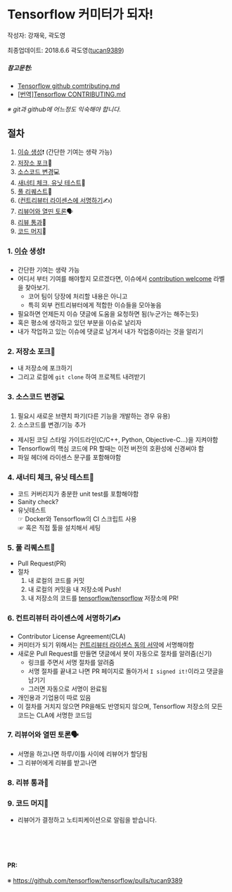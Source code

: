 # Tensorflow 커미터가 되자!
작성자: 강재욱, 곽도영

최종업데이트: 2018.6.6 곽도영([tucan9389](https://github.com/tucan9389))

##### 참고문헌:
- [Tensorflow github comtributing.md](https://github.com/tensorflow/tensorflow/blob/master/CONTRIBUTING.md)
- [[번역]Tensorflow CONTRIBUTING.md](https://drive.google.com/file/d/1Br5E6hnqBHMFR8agv0snc5JILDE90DMK/view?usp=sharing)

*※ git과 github에 어느정도 익숙해야 합니다.*

## 절차
1. [이슈 생성](#1-%EC%9D%B4%EC%8A%88-%EC%83%9D%EC%84%B1%EF%B8%8F)❗️ (간단한 기여는 생략 가능)
1. [저장소 포크](#2-%EC%A0%80%EC%9E%A5%EC%86%8C-%ED%8F%AC%ED%81%AC)🍴
1. [소스코드 변경](#3-%EC%86%8C%EC%8A%A4%EC%BD%94%EB%93%9C-%EB%B3%80%EA%B2%BD)💻
1. [새너티 체크, 유닛 테스트](#4-%EC%83%88%EB%84%88%ED%8B%B0-%EC%B2%B4%ED%81%AC-%EC%9C%A0%EB%8B%9B-%ED%85%8C%EC%8A%A4%ED%8A%B8)🚦
1. [풀 리퀘스트](#5-%ED%92%80-%EB%A6%AC%ED%80%98%EC%8A%A4%ED%8A%B8)🙇
1. ([컨트리뷰터 라이센스에 서명하기](#6-%EC%BB%A8%ED%8A%B8%EB%A6%AC%EB%B7%B0%ED%84%B0-%EB%9D%BC%EC%9D%B4%EC%84%BC%EC%8A%A4%EC%97%90-%EC%84%9C%EB%AA%85%ED%95%98%EA%B8%B0%EF%B8%8F)✍️)
1. [리뷰어와 열띤 토론](#7-%EB%A6%AC%EB%B7%B0%EC%96%B4%EC%99%80-%EC%97%B4%EB%9D%A4-%ED%86%A0%EB%A1%A0)🗣
1. [리뷰 통과](#8-%EB%A6%AC%EB%B7%B0-%ED%86%B5%EA%B3%BC)💯
1. [코드 머지](#9-%EC%BD%94%EB%93%9C-%EB%A8%B8%EC%A7%80)🎊

### 1. [이슈](https://github.com/tensorflow/tensorflow/issues) 생성❗️
- 간단한 기여는 생략 가능
- 어디서 부터 기여를 해야할지 모르겠다면, 이슈에서 [contribution welcome](https://github.com/tensorflow/tensorflow/issues?q=is%3Aopen+is%3Aissue+label%3A%22stat%3Acontributions+welcome%22) 라벨을 찾아보기.
  - 코어 팀이 당장에 처리할 내용은 아니고
  - 특히 외부 컨트리뷰터에게 적합한 이슈들을 모아놓음
- 필요하면 언제든지 이슈 댓글에 도움을 요청하면 됨(누군가는 해주는듯)
- 혹은 평소에 생각하고 있던 부분을 이슈로 날리자
- 내가 작업하고 있는 이슈에 댓글로 남겨서 내가 작업중이라는 것을 알리기

### 2. 저장소 포크🍴
- 내 저장소에 포크하기
- 그리고 로컬에 `git clone` 하여 프로젝트 내려받기

### 3. 소스코드 변경💻
1. 필요시 새로운 브랜치 파기(다른 기능을 개발하는 경우 유용)
1. 소스코드를 변경/기능 추가

- 제시된 코딩 스타일 가이드라인(C/C++, Python, Objective-C...)을 지켜야함
- Tensorflow의 핵심 코드에 PR 할때는 이전 버전의 호환성에 신경써야 함
- 파일 헤더에 라이센스 문구를 포함해야함

### 4. 새너티 체크, 유닛 테스트🚦
- 코드 커버리지가 충분한 unit test를 포함해야함
- Sanity check?
- 유닛테스트<br>
  ☞ Docker와 Tensorflow의 CI 스크립트 사용<br>
  ☞ 혹은 직접 툴을 설치해서 세팅
### 5. 풀 리퀘스트🙇
- Pull Request(PR)
- 절차<br>
  1. 내 로컬의 코드를 커밋
  2. 내 로컬의 커밋을 내 저장소에 Push!
  3. 내 저장소의 코드를 [tensorflow/tensorflow](https://github.com/tensorflow/tensorflow/) 저장소에 PR!
  
### 6. 컨트리뷰터 라이센스에 서명하기✍️
- Contributor License Agreement(CLA)
- 커미터가 되기 위해서는 [컨트리뷰터 라이센스 동의 서약](https://cla.developers.google.com/)에 서명해야함
- 새로운 Pull Request를 만들면 댓글에서 봇이 자동으로 절차를 알려줌(신기)
  - 링크를 주면서 서명 절차를 알려줌
  - 서명 절차를 끝내고 나면 PR 페이지로 돌아가서 `I signed it!`이라고 댓글을 남기기
  - 그러면 자동으로 서명이 완료됨
- 개인용과 기업용이 따로 있음
- 이 절차를 거치지 않으면 PR을해도 반영되지 않으며, Tensorflow 저장소의 모든 코드는 CLA에 서명한 코드임

### 7. 리뷰어와 열띤 토론🗣
- 서명을 하고나면 하루/이틀 사이에 리뷰어가 할당됨
- 그 리뷰어에게 리뷰를 받고나면 

### 8. 리뷰 통과💯

### 9. 코드 머지🎊
- 리뷰어가 결정하고 노티피케이션으로 알림을 받습니다.

<br><br><br>
#### PR:
※ https://github.com/tensorflow/tensorflow/pulls/tucan9389
